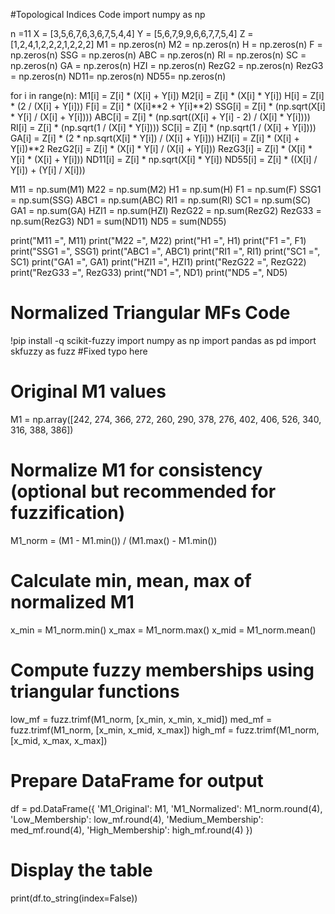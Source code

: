 #Topological Indices Code
import numpy as np

n =11
X = [3,5,6,7,6,3,6,7,5,4,4]
Y = [5,6,7,9,9,6,6,7,7,5,4]
Z = [1,2,4,1,2,2,2,1,2,2,2]
M1 = np.zeros(n)
M2 = np.zeros(n)
H = np.zeros(n)
F = np.zeros(n)
SSG = np.zeros(n)
ABC = np.zeros(n)
RI = np.zeros(n)
SC = np.zeros(n)
GA = np.zeros(n)
HZI = np.zeros(n)
RezG2 = np.zeros(n)
RezG3 = np.zeros(n)
ND11= np.zeros(n)
ND55= np.zeros(n)

for i in range(n):
    M1[i] = Z[i] * (X[i] + Y[i])
    M2[i] = Z[i] * (X[i] * Y[i])
    H[i] = Z[i] * (2 / (X[i] + Y[i]))
    F[i] = Z[i] * (X[i]**2 + Y[i]**2)
    SSG[i] = Z[i] * (np.sqrt(X[i] * Y[i] / (X[i] + Y[i])))
    ABC[i] = Z[i] * (np.sqrt((X[i] + Y[i] - 2) / (X[i] * Y[i])))
    RI[i] = Z[i] * (np.sqrt(1 / (X[i] * Y[i])))
    SC[i] = Z[i] * (np.sqrt(1 / (X[i] + Y[i])))
    GA[i] = Z[i] * (2 * np.sqrt(X[i] * Y[i]) / (X[i] + Y[i]))
    HZI[i] = Z[i] * (X[i] + Y[i])**2
    RezG2[i] = Z[i] * (X[i] * Y[i] / (X[i] + Y[i]))
    RezG3[i] = Z[i] * (X[i] * Y[i] * (X[i] + Y[i]))
    ND11[i] =  Z[i] * np.sqrt(X[i] * Y[i])
    ND55[i] =  Z[i] * ((X[i] / Y[i]) + (Y[i] / X[i]))

M11 = np.sum(M1)
M22 = np.sum(M2)
H1 = np.sum(H)
F1 = np.sum(F)
SSG1 = np.sum(SSG)
ABC1 = np.sum(ABC)
RI1 = np.sum(RI)
SC1 = np.sum(SC)
GA1 = np.sum(GA)
HZI1 = np.sum(HZI)
RezG22 = np.sum(RezG2)
RezG33 = np.sum(RezG3)
ND1 = sum(ND11)
ND5 = sum(ND55)

print("M11 =", M11)
print("M22 =", M22)
print("H1 =", H1)
print("F1 =", F1)
print("SSG1 =", SSG1)
print("ABC1 =", ABC1)
print("RI1 =", RI1)
print("SC1 =", SC1)
print("GA1 =", GA1)
print("HZI1 =", HZI1)
print("RezG22 =", RezG22)
print("RezG33 =", RezG33)
print("ND1 =", ND1)
print("ND5 =", ND5)

# Normalized Triangular MFs Code 
!pip install -q scikit-fuzzy
import numpy as np
import pandas as pd
import skfuzzy as fuzz #Fixed typo here

# Original M1 values
M1 = np.array([242, 274, 366, 272, 260, 290, 378, 276, 402, 406, 526, 340, 316, 388, 386])

# Normalize M1 for consistency (optional but recommended for fuzzification)
M1_norm = (M1 - M1.min()) / (M1.max() - M1.min())

# Calculate min, mean, max of normalized M1
x_min = M1_norm.min()
x_max = M1_norm.max()
x_mid = M1_norm.mean()

# Compute fuzzy memberships using triangular functions
low_mf = fuzz.trimf(M1_norm, [x_min, x_min, x_mid])
med_mf = fuzz.trimf(M1_norm, [x_min, x_mid, x_max])
high_mf = fuzz.trimf(M1_norm, [x_mid, x_max, x_max])

# Prepare DataFrame for output
df = pd.DataFrame({
    'M1_Original': M1,
    'M1_Normalized': M1_norm.round(4),
    'Low_Membership': low_mf.round(4),
    'Medium_Membership': med_mf.round(4),
    'High_Membership': high_mf.round(4)
})

# Display the table
print(df.to_string(index=False))
